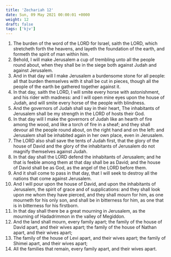 ```yaml
---
title: 'Zechariah 12'
date: Sun, 09 May 2021 00:00:01 +0000
weight: 12
draft: false
tags: ['kjv'] 
---
```


1. The burden of the word of the LORD for Israel, saith the LORD, which stretcheth forth the heavens, and layeth the foundation of the earth, and formeth the spirit of man within him.
2. Behold, I will make Jerusalem a cup of trembling unto all the people round about, when they shall be in the siege both against Judah and against Jerusalem.
3. And in that day will I make Jerusalem a burdensome stone for all people: all that burden themselves with it shall be cut in pieces, though all the people of the earth be gathered together against it.
4. In that day, saith the LORD, I will smite every horse with astonishment, and his rider with madness: and I will open mine eyes upon the house of Judah, and will smite every horse of the people with blindness.
5. And the governors of Judah shall say in their heart, The inhabitants of Jerusalem shall be my strength in the LORD of hosts their God.
6. In that day will I make the governors of Judah like an hearth of fire among the wood, and like a torch of fire in a sheaf; and they shall devour all the people round about, on the right hand and on the left: and Jerusalem shall be inhabited again in her own place, even in Jerusalem.
7. The LORD also shall save the tents of Judah first, that the glory of the house of David and the glory of the inhabitants of Jerusalem do not magnify themselves against Judah.
8. In that day shall the LORD defend the inhabitants of Jerusalem; and he that is feeble among them at that day shall be as David; and the house of David shall be as God, as the angel of the LORD before them.
9. And it shall come to pass in that day, that I will seek to destroy all the nations that come against Jerusalem.
10. And I will pour upon the house of David, and upon the inhabitants of Jerusalem, the spirit of grace and of supplications: and they shall look upon me whom they have pierced, and they shall mourn for him, as one mourneth for his only son, and shall be in bitterness for him, as one that is in bitterness for his firstborn.
11. In that day shall there be a great mourning in Jerusalem, as the mourning of Hadadrimmon in the valley of Megiddon.
12. And the land shall mourn, every family apart; the family of the house of David apart, and their wives apart; the family of the house of Nathan apart, and their wives apart;
13. The family of the house of Levi apart, and their wives apart; the family of Shimei apart, and their wives apart;
14. All the families that remain, every family apart, and their wives apart.
